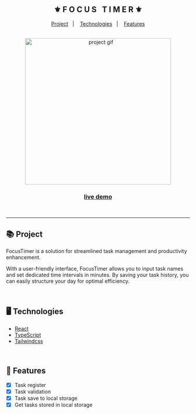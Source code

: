 <div align="center">
    <h2>⚜️ F O C U S &nbsp; T I M E R ⚜️</h2>
</div>

<p align="center">
    <a href="#-project">Project</a>&nbsp;&nbsp;&nbsp;|&nbsp;&nbsp;&nbsp;
    <a href="#-technologies">Technologies</a>&nbsp;&nbsp;&nbsp;|&nbsp;&nbsp;&nbsp;
    <a href="#-features">Features</a>
</p>

<br/>

<div align="center">
    <img src="./.github/readme-gif.gif" alt="project gif" height="400px"/>
      <h3 align="center">
        <strong>
            <a href="https://react-focus-timer.vercel.app">live demo</a>
        </strong>
    </h3>
</div>

<br/><hr/>

## 📚 Project

<p>FocusTimer is a solution for streamlined task management and productivity enhancement.</p>
<p>With a user-friendly interface, FocusTimer allows you to input task names and set dedicated time intervals in minutes. By saving your task history, you can easily structure your day for optimal efficiency.</p>

<br/>

## 🖥 Technologies

- [React](https://react.dev/)
- [TypeScript](https://www.typescriptlang.org/)
- [Tailwindcss](https://tailwindcss.com/)

<br/>

## 🧾 Features

- [x] Task register
- [x] Task validation
- [x] Task save to local storage
- [x] Get tasks stored in local storage
